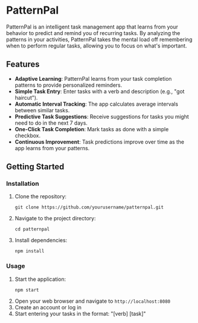 # PatternPal

PatternPal is an intelligent task management app that learns from your behavior to predict and remind you of recurring tasks. By analyzing the patterns in your activities, PatternPal takes the mental load off remembering when to perform regular tasks, allowing you to focus on what's important.

## Features

- **Adaptive Learning**: PatternPal learns from your task completion patterns to provide personalized reminders.
- **Simple Task Entry**: Enter tasks with a verb and description (e.g., "got haircut").
- **Automatic Interval Tracking**: The app calculates average intervals between similar tasks.
- **Predictive Task Suggestions**: Receive suggestions for tasks you might need to do in the next 7 days.
- **One-Click Task Completion**: Mark tasks as done with a simple checkbox.
- **Continuous Improvement**: Task predictions improve over time as the app learns from your patterns.

## Getting Started

### Installation

1. Clone the repository:
   ```
   git clone https://github.com/yourusername/patternpal.git
   ```
2. Navigate to the project directory:
   ```
   cd patternpal
   ```
3. Install dependencies:
   ```
   npm install
   ```

### Usage

1. Start the application:
   ```
   npm start
   ```
2. Open your web browser and navigate to `http://localhost:8080`
3. Create an account or log in
4. Start entering your tasks in the format: "[verb] [task]"
